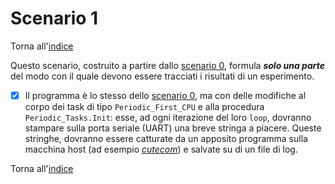 # Scenario 1
Torna all'[indice](../index.md)

Questo scenario, costruito a partire dallo [scenario 0](../scenario_0/scenario_0.md), formula ***solo una parte*** del modo con il quale devono essere tracciati i risultati di un esperimento.

- [X] Il programma è lo stesso dello [scenario 0](../scenario_0/scenario_0.md), ma con delle modifiche al corpo dei task di tipo `Periodic_First_CPU` e alla procedura `Periodic_Tasks.Init`: esse, ad ogni iterazione del loro `loop`, dovranno stampare sulla porta seriale (UART) una breve stringa a piacere. Queste stringhe, dovranno essere catturate da un apposito programma sulla macchina host (ad esempio *[cutecom](https://gitlab.com/cutecom/cutecom)*) e salvate su di un file di log.
 
Torna all'[indice](../index.md)

